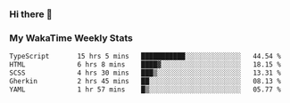 ### Hi there 👋

<!--
**royschrauwen/royschrauwen** is a ✨ _special_ ✨ repository because its `README.md` (this file) appears on your GitHub profile.

Here are some ideas to get you started:

- 🔭 I’m currently working on ...
- 🌱 I’m currently learning ...
- 👯 I’m looking to collaborate on ...
- 🤔 I’m looking for help with ...
- 💬 Ask me about ...
- 📫 How to reach me: ...
- 😄 Pronouns: ...
- ⚡ Fun fact: ...
-->


### My WakaTime Weekly Stats
<!--START_SECTION:waka-->

```txt
TypeScript       15 hrs 5 mins   ███████████░░░░░░░░░░░░░░   44.54 %
HTML             6 hrs 8 mins    ████▓░░░░░░░░░░░░░░░░░░░░   18.15 %
SCSS             4 hrs 30 mins   ███▒░░░░░░░░░░░░░░░░░░░░░   13.31 %
Gherkin          2 hrs 45 mins   ██░░░░░░░░░░░░░░░░░░░░░░░   08.13 %
YAML             1 hr 57 mins    █▒░░░░░░░░░░░░░░░░░░░░░░░   05.77 %
```

<!--END_SECTION:waka-->
